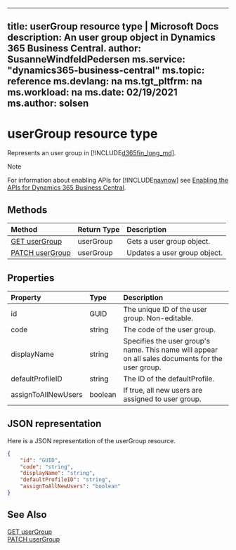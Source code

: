 
---
title: userGroup resource type | Microsoft Docs
description: An user group object in Dynamics 365 Business Central.
author: SusanneWindfeldPedersen
ms.service: "dynamics365-business-central"
ms.topic: reference
ms.devlang: na
ms.tgt_pltfrm: na
ms.workload: na
ms.date: 02/19/2021
ms.author: solsen
---

# userGroup resource type

<!-- START>DO_NOT_EDIT -->
<!-- IMPORTANT:Do not edit any of the content between here and the END>DO_NOT_EDIT. -->
Represents an user group in [!INCLUDE[d365fin_long_md](../../includes/d365fin_long_md.md)].

> [!NOTE]
> For information about enabling APIs for [!INCLUDE[navnow](../../includes/navnow_md.md)] see [Enabling the APIs for Dynamics 365 Business Central](../enabling-apis-for-dynamics-nav.md).

## Methods

| Method | Return Type|Description |
|:--------------------|:-----------|:-------------------------|
|[GET userGroup](../api/dynamics_usergroup_get.md)|userGroup|Gets a user group object.|
|[PATCH userGroup](../api/dynamics_usergroup_update.md)|userGroup|Updates a user group object.|



## Properties

| Property           | Type   |Description     |
|:-------------------|:-------|:---------------|
|id|GUID|The unique ID of the user group. Non-editable.|
|code|string|The code of the user group.|
|displayName|string|Specifies the user group's name. This name will appear on all sales documents for the user group.|
|defaultProfileID|string|The ID of the defaultProfile.|
|assignToAllNewUsers|boolean|If true, all new users are assigned to user group.|

## JSON representation

Here is a JSON representation of the userGroup resource.


```json
{
    "id": "GUID",
    "code": "string",
    "displayName": "string",
    "defaultProfileID": "string",
    "assignToAllNewUsers": "boolean"
}
```
<!-- IMPORTANT: END>DO_NOT_EDIT -->

## See Also
[GET userGroup](../api/dynamics_usergroup_get.md)  
[PATCH userGroup](../api/dynamics_usergroup_update.md)  
